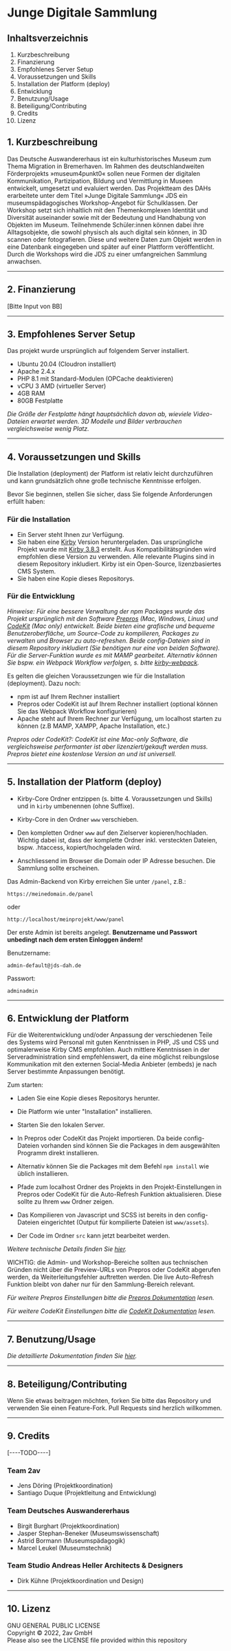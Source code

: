 # Junge Digitale Sammlung 

## Inhaltsverzeichnis
1. Kurzbeschreibung
2. Finanzierung
3. Empfohlenes Server Setup 
4. Voraussetzungen und Skills
5. Installation der Platform (deploy) 
6. Entwicklung
7. Benutzung/Usage
8. Beteiligung/Contributing
9. Credits
10. Lizenz


## 1. Kurzbeschreibung

Das Deutsche Auswandererhaus ist ein kulturhistorisches Museum zum Thema Migration in Bremerhaven. Im Rahmen des deutschlandweiten Förderprojekts »museum4punkt0« sollen neue Formen der digitalen Kommunikation, Partizipation, Bildung und Vermittlung in Museen entwickelt, umgesetzt und evaluiert werden. Das Projektteam des DAHs erarbeitete unter dem Titel »Junge Digitale Sammlung« JDS ein museumspädagogisches Workshop-Angebot für Schulklassen. Der Workshop setzt sich inhaltlich mit den Themenkomplexen Identität und Diversität auseinander sowie mit der Bedeutung und Handhabung von Objekten im Museum. Teilnehmende Schüler:innen können dabei ihre Alltagsobjekte, die sowohl physisch als auch digital sein können, in 3D scannen oder fotografieren. Diese und weitere Daten zum Objekt werden in eine Datenbank eingegeben und später auf einer Plattform veröffentlicht. Durch die Workshops wird die JDS zu einer umfangreichen Sammlung anwachsen.


---

## 2. Finanzierung
[Bitte Input von BB]


---

## 3. Empfohlenes Server Setup 

Das projekt wurde ursprünglich auf folgendem Server installiert.
- Ubuntu 20.04 (Cloudron installiert)
- Apache 2.4.x
- PHP 8.1 mit Standard-Modulen (OPCache deaktivieren)
- vCPU 3 AMD (virtueller Server)
- 4GB RAM
- 80GB Festplatte

*Die Größe der Festplatte hängt hauptsächlich davon ab, wieviele Video-Dateien erwartet werden. 3D Modelle und Bilder verbrauchen vergleichsweise wenig Platz.*


---

## 4. Voraussetzungen und Skills

Die Installation (deployment) der Platform ist relativ leicht durchzuführen und kann grundsätzlich ohne große technische Kenntnisse erfolgen.

Bevor Sie beginnen, stellen Sie sicher, dass Sie folgende Anforderungen erfüllt haben:

### Für die Installation
* Ein Server steht Ihnen zur Verfügung.
* Sie haben eine [Kirby](https://getkirby.com) Version heruntergeladen. Das ursprüngliche Projekt wurde mit [Kirby 3.8.3](https://github.com/getkirby/kirby/releases/tag/3.8.3) erstellt. Aus Kompatibilitätsgründen wird empfohlen diese Version zu verwenden. Alle relevante Plugins sind in diesem Repository inkludiert. Kirby ist ein Open-Source, lizenzbasiertes CMS System.
* Sie haben eine Kopie dieses Repositorys.

### Für die Entwicklung
*Hinweise: Für eine bessere Verwaltung der npm Packages wurde das Projekt ursprünglich mit den Software [Prepros](https://prepros.io) (Mac, Windows, Linux) und [CodeKit](https://codekitapp.com/) (Mac only) entwickelt. Beide bieten eine grafische und bequeme Benutzeroberfläche, um Source-Code zu kompilieren, Packages zu verwalten und Browser zu auto-refreshen. Beide config-Dateien sind in diesem Repository inkludiert (Sie benötigen nur eine von beiden Software). Für die Server-Funktion wurde es mit MAMP gearbeitet. Alternativ können Sie bspw. ein Webpack Workflow verfolgen, s. bitte [kirby-webpack](https://github.com/brocessing/kirby-webpack).*

Es gelten die gleichen Voraussetzungen wie für die Installation (deployment). Dazu noch:
- npm ist auf Ihrem Rechner installiert
- Prepros oder CodeKit ist auf Ihrem Rechner installiert (optional können Sie das Webpack Workflow konfigurieren)
- Apache steht auf Ihrem Rechner zur Verfügung, um localhost starten zu können (z.B MAMP, XAMPP, Apache Installation, etc.)

*Prepros oder CodeKit?: CodeKit ist eine Mac-only Software, die vergleichsweise performanter ist aber lizenziert/gekauft werden muss. Prepros bietet eine kostenlose Version an und ist universell.*


---

## 5. Installation der Platform (deploy)

- Kirby-Core Ordner entzippen (s. bitte 4. Voraussetzungen und Skills) und in `kirby` umbenennen (ohne Suffixe).

- Kirby-Core in den Ordner `www` verschieben.

- Den kompletten Ordner `www` auf den Zielserver kopieren/hochladen. Wichtig dabei ist, dass der komplette Ordner inkl. versteckten Dateien, bspw. .htaccess, kopiert/hochgeladen wird.

- Anschliessend im Browser die Domain oder IP Adresse besuchen. Die Sammlung sollte erscheinen.

Das Admin-Backend von Kirby erreichen Sie unter `/panel`, z.B.:

`https://meinedomain.de/panel`

oder

`http://localhost/meinprojekt/www/panel`

Der erste Admin ist bereits angelegt. **Benutzername und Passwort unbedingt nach dem ersten Einloggen ändern!**

Benutzername:

`admin-default@jds-dah.de`

Passwort:

`adminadmin`


---

## 6. Entwicklung der Platform

Für die Weiterentwicklung und/oder Anpassung der verschiedenen Teile des Systems wird Personal mit guten Kenntnissen in PHP, JS und CSS und optimalerweise Kirby CMS empfohlen. Auch mittlere Kenntnissen in der Serveradministration sind empfehlenswert, da eine möglichst reibungslose Kommunikation mit den externen Social-Media Anbieter (embeds) je nach Server bestimmte Anpassungen benötigt.

Zum starten:

- Laden Sie eine Kopie dieses Repositorys herunter.

- Die Platform wie unter "Installation" installieren.

- Starten Sie den lokalen Server.

- In Prepros oder CodeKit das Projekt importieren. Da beide config-Dateien vorhanden sind können Sie die Packages in dem ausgewählten Programm direkt installieren. 

- Alternativ können Sie die Packages mit dem Befehl `npm install` wie üblich installieren.

- Pfade zum localhost Ordner des Projekts in den Projekt-Einstellungen in Prepros oder CodeKit für die Auto-Refresh Funktion aktualisieren. Diese sollte zu Ihrem `www` Ordner zeigen.

- Das Kompilieren von Javascript und SCSS ist bereits in den config-Dateien eingerichtet (Output für kompilierte Dateien ist `www/assets`).

- Der Code im Ordner `src` kann jetzt bearbeitet werden. 

*Weitere technische Details finden Sie [hier](docs/intro.md).*

WICHTIG: die Admin- und Workshop-Bereiche sollten aus technischen Gründen nicht über die Preview-URLs von Prepros oder CodeKit abgerufen werden, da Weiterleitungsfehler auftretten werden. Die live Auto-Refresh Funktion bleibt von daher nur für den Sammlung-Bereich relevant.

*Für weitere Prepros Einstellungen bitte die [Prepros Dokumentation](https://prepros.io/help/) lesen.*

*Für weitere CodeKit Einstellungen bitte die [CodeKit Dokumentation](https://codekitapp.com/help/) lesen.*


---

## 7. Benutzung/Usage

*Die detaillierte Dokumentation finden Sie [hier](docs/intro.md).*


---

## 8. Beteiligung/Contributing
Wenn Sie etwas beitragen möchten, forken Sie bitte das Repository und verwenden Sie einen Feature-Fork.  Pull Requests sind herzlich willkommen.


---

## 9. Credits
[----TODO----]

### Team 2av
- Jens Döring (Projektkoordination)
- Santiago Duque (Projektleitung and Entwicklung)

### Team Deutsches Auswandererhaus
- Birgit Burghart (Projektkoordination)
- Jasper Stephan-Beneker (Museumswissenschaft)
- Astrid Bormann (Museumspädagogik)
- Marcel Leukel (Museumstechnik)

### Team Studio Andreas Heller Architects & Designers
- Dirk Kühne (Projektkoordination und Design)


---

## 10. Lizenz
GNU GENERAL PUBLIC LICENSE <br>
Copyright © 2022, 2av GmbH <br>
Please also see the LICENSE file provided within this repository
